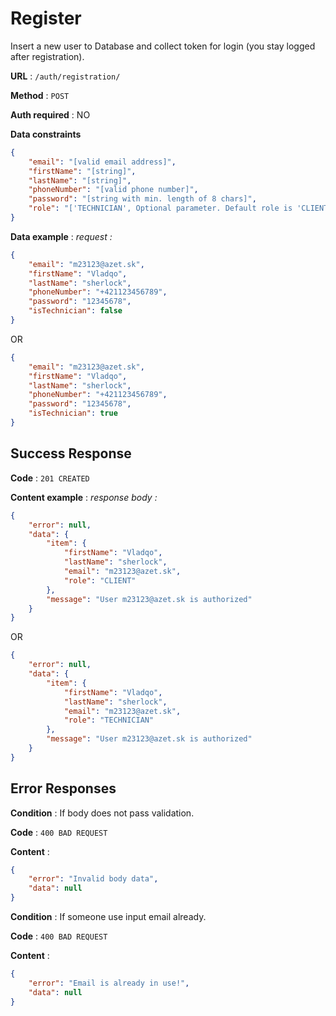 # Register

Insert a new user to Database and collect token for login (you stay logged after registration).

**URL** : `/auth/registration/`

**Method** : `POST`

**Auth required** : NO

**Data constraints**

```json
{
	"email": "[valid email address]",
	"firstName": "[string]",
	"lastName": "[string]",
	"phoneNumber": "[valid phone number]",
	"password": "[string with min. length of 8 chars]",
	"role": "['TECHNICIAN', Optional parameter. Default role is 'CLIENT']"
}
```

**Data example** :
*request :*
```json
{
	"email": "m23123@azet.sk",
	"firstName": "Vladqo",
	"lastName": "sherlock",
	"phoneNumber": "+421123456789",
	"password": "12345678",
	"isTechnician": false
}
```
OR
```json
{
	"email": "m23123@azet.sk",
	"firstName": "Vladqo",
	"lastName": "sherlock",
	"phoneNumber": "+421123456789",
	"password": "12345678",
	"isTechnician": true
}
```
## Success Response

**Code** : `201 CREATED`

**Content example** : *response body :*

```json
{
	"error": null,
	"data": {
		"item": {
			"firstName": "Vladqo",
			"lastName": "sherlock",
			"email": "m23123@azet.sk",
			"role": "CLIENT"
		},
		"message": "User m23123@azet.sk is authorized"
	}
}
```
OR

```json
{
	"error": null,
	"data": {
		"item": {
			"firstName": "Vladqo",
			"lastName": "sherlock",
			"email": "m23123@azet.sk",
			"role": "TECHNICIAN"
		},
		"message": "User m23123@azet.sk is authorized"
	}
}
```
## Error Responses

**Condition** : If body does not pass validation.

**Code** : `400 BAD REQUEST`

**Content** :

```json
{
	"error": "Invalid body data",
	"data": null
}
```


**Condition** : If someone use input email already.

**Code** : `400 BAD REQUEST`

**Content** :
```json
{
	"error": "Email is already in use!",
	"data": null
}
```
